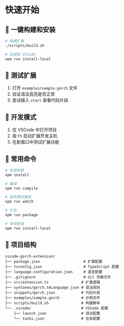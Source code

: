 # 快速开始

## 🚀 一键构建和安装

```bash
# 构建扩展
./scripts/build.sh

# 安装到 VSCode
npm run install-local
```

## 🧪 测试扩展

1. 打开 `examples/sample.gorch` 文件
2. 验证语法高亮是否正常
3. 尝试输入 `start` 查看代码片段

## 📝 开发模式

1. 在 VSCode 中打开项目
2. 按 `F5` 启动扩展开发主机
3. 在新窗口中测试扩展功能

## 🔧 常用命令

```bash
# 安装依赖
npm install

# 编译
npm run compile

# 监听模式编译
npm run watch

# 打包
npm run package

# 本地安装
npm run install-local
```

## 📁 项目结构

```
vscode-gorch-extension/
├── package.json                    # 扩展配置
├── tsconfig.json                   # TypeScript 配置
├── language-configuration.json     # 语言配置
├── .gitignore                      # Git 忽略文件
├── src/extension.ts               # 扩展逻辑
├── syntaxes/gorch.tmLanguage.json # 语法规则
├── snippets/gorch.json            # 代码片段
├── examples/sample.gorch          # 示例文件
├── scripts/build.sh               # 构建脚本
└── .vscode/                       # VSCode 配置
    ├── launch.json                # 调试配置
    └── tasks.json                 # 任务配置
```
